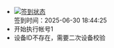 - [![签到状态](https://github.com/womade/Cloud189-Actions/actions/workflows/main.yml/badge.svg?branch=main)](https://github.com/womade/Cloud189-Actions/actions/workflows/main.yml) <br> 签到时间：2025-06-30 18:44:25
- 开始执行帐号1
- 设备ID不存在，需要二次设备校验
